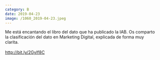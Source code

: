 ```yaml
--- 
category: B 
date: 2019-04-23 
image: /1060_2019-04-23.jpeg 
--- 
```


Me está encantando el libro del dato que ha publicado la IAB. Os comparto la clasificación del dato en Marketing Digital, explicada de forma muy clarita.<br><br>http://bit.ly/2Gylf8C